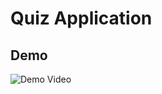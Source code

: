
   # Quiz Application
   
   ## Demo
   
   ![Demo Video]([https://github.com/yourusername/yourrepo/blob/main/demo.mp4](https://github.com/Zafaranii/MasterHub-Task/blob/main/demo.mp4))
